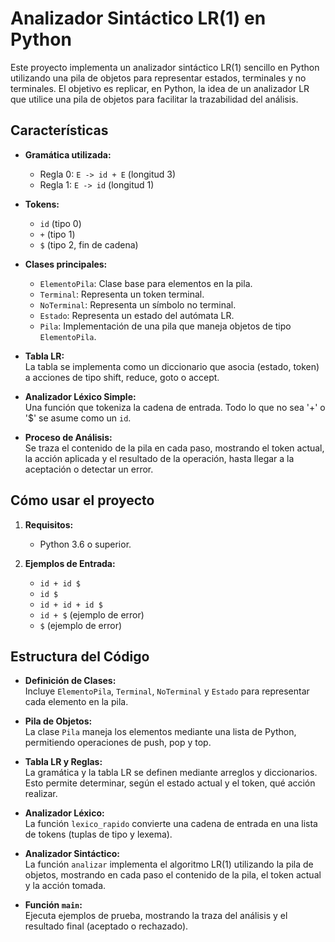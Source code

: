 # Analizador Sintáctico LR(1) en Python

Este proyecto implementa un analizador sintáctico LR(1) sencillo en Python utilizando una pila de objetos para representar estados, terminales y no terminales. El objetivo es replicar, en Python, la idea de un analizador LR que utilice una pila de objetos para facilitar la trazabilidad del análisis.

## Características

- **Gramática utilizada:**
  - Regla 0: `E -> id + E` (longitud 3)
  - Regla 1: `E -> id` (longitud 1)

- **Tokens:**
  - `id` (tipo 0)
  - `+` (tipo 1)
  - `$` (tipo 2, fin de cadena)

- **Clases principales:**
  - `ElementoPila`: Clase base para elementos en la pila.
  - `Terminal`: Representa un token terminal.
  - `NoTerminal`: Representa un símbolo no terminal.
  - `Estado`: Representa un estado del autómata LR.
  - `Pila`: Implementación de una pila que maneja objetos de tipo `ElementoPila`.

- **Tabla LR:**  
  La tabla se implementa como un diccionario que asocia (estado, token) a acciones de tipo shift, reduce, goto o accept.

- **Analizador Léxico Simple:**  
  Una función que tokeniza la cadena de entrada. Todo lo que no sea '+' o '$' se asume como un `id`.

- **Proceso de Análisis:**  
  Se traza el contenido de la pila en cada paso, mostrando el token actual, la acción aplicada y el resultado de la operación, hasta llegar a la aceptación o detectar un error.

## Cómo usar el proyecto

1. **Requisitos:**
   - Python 3.6 o superior.

3. **Ejemplos de Entrada:**
   - `id + id $`
   - `id $`
   - `id + id + id $`
   - `id + $` (ejemplo de error)
   - `$` (ejemplo de error)

## Estructura del Código

- **Definición de Clases:**  
  Incluye `ElementoPila`, `Terminal`, `NoTerminal` y `Estado` para representar cada elemento en la pila.

- **Pila de Objetos:**  
  La clase `Pila` maneja los elementos mediante una lista de Python, permitiendo operaciones de push, pop y top.

- **Tabla LR y Reglas:**  
  La gramática y la tabla LR se definen mediante arreglos y diccionarios. Esto permite determinar, según el estado actual y el token, qué acción realizar.

- **Analizador Léxico:**  
  La función `lexico_rapido` convierte una cadena de entrada en una lista de tokens (tuplas de tipo y lexema).

- **Analizador Sintáctico:**  
  La función `analizar` implementa el algoritmo LR(1) utilizando la pila de objetos, mostrando en cada paso el contenido de la pila, el token actual y la acción tomada.

- **Función `main`:**  
  Ejecuta ejemplos de prueba, mostrando la traza del análisis y el resultado final (aceptado o rechazado).
